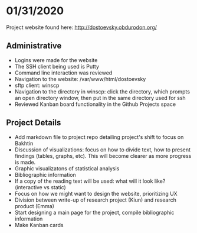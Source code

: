 # 01/31/2020

Project website found here: http://dostoevsky.obdurodon.org/

## Administrative
* Logins were made for the website
* The SSH client being used is Putty
* Command line interaction was reviewed
* Navigation to the website: /var/www/html/dostoevsky
* sftp client: winscp
* Navigation to the directory in winscp: click the directory, which prompts an open directory window, then put in the same directory used for ssh 
* Reviewed Kanban board functionality in the Github Projects space

## Project Details 
* Add markdown file to project repo detailing project's shift to focus on Bakhtin 
* Discussion of visualizations: focus on how to divide text, how to present findings (tables, graphs, etc). This will become clearer as more progress is made.  
* Graphic visualizatons of statistical analysis
* Bibliographic information
* If a copy of the reading text will be used: what will it look like? (interactive vs static)
* Focus on how we might want to design the website, prioritizing UX
* Division between write-up of research project (Kiun) and research product (Emma)
* Start designing a main page for the project, compile bibliographic information
* Make Kanban cards 